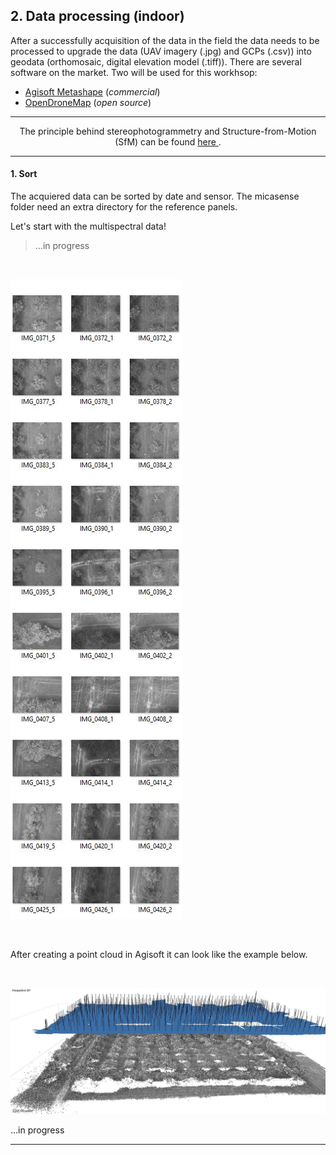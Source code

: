 ## 2. Data processing (indoor)

After a successfully acquisition of the data in the field the data needs to be processed to upgrade the data (UAV imagery (.jpg) and GCPs (.csv)) into geodata (orthomosaic, digital elevation model (.tiff)). There are several software on the market. 
Two will be used for this workhsop: 
* [Agisoft Metashape](https://www.agisoft.com/) (*commercial*)
* [OpenDroneMap](https://www.opendronemap.org/webodm/) (*open source*)

---

<p align="center">
     The principle behind stereophotogrammetry and Structure-from-Motion (SfM) can be found <a href = "https://www.youtube.com/watch?v=iJTqlb7gsWY"> here </a>.
</p>

---



#### 1. Sort

The acquiered data can be sorted by date and sensor. The micasense folder need an extra directory for the reference panels.

Let's start with the multispectral data!

> ...in progress
> 

<br>

![UAV imagery](images/example_uav_imagery.JPG "UAV imagery")

<br>

After creating a point cloud in Agisoft it can look like the example below.

<br>

![Point cloud](images/example_pointcloud.JPG "3D point cloud")


...in progress

---

